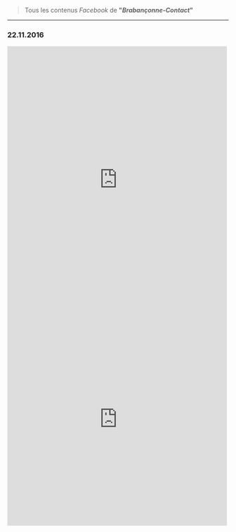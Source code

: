 > Tous les contenus *Facebook* de **"*Brabançonne-Contact*"**

---

### 22.11.2016

<iframe src="https://www.facebook.com/plugins/post.php?href=https%3A%2F%2Fwww.facebook.com%2FBrabanconne80%2Fposts%2F1823735607907579%3A0&width=500" width="500" height="607" style="border:none;overflow:hidden" scrolling="no" frameborder="0" allowTransparency="true"></iframe>
<iframe src="https://www.facebook.com/plugins/post.php?href=https%3A%2F%2Fwww.facebook.com%2FBrabanconne80%2Fposts%2F1823743331240140&width=500" width="500" height="486" style="border:none;overflow:hidden" scrolling="no" frameborder="0" allowTransparency="true"></iframe>

